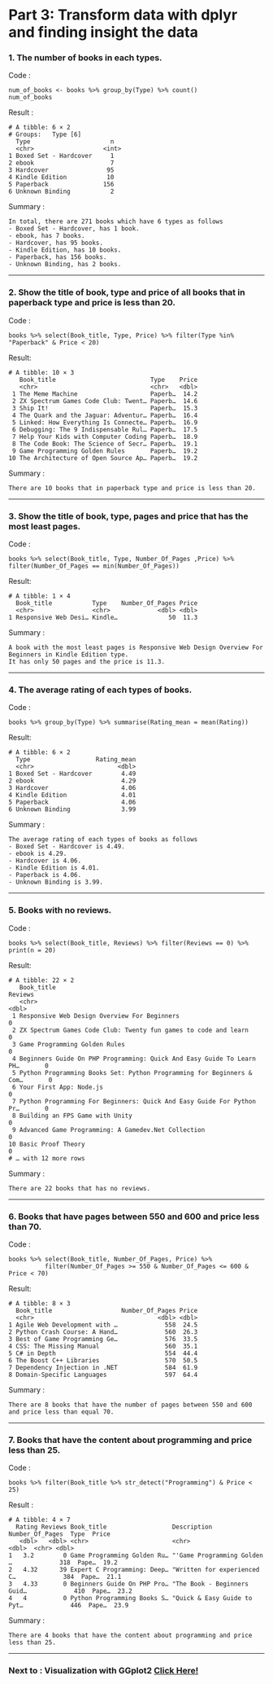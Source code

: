 # Part 3: Transform data with dplyr and finding insight the data

### 1. The number of books in each types.
Code :
```
num_of_books <- books %>% group_by(Type) %>% count()
num_of_books
```

Result :
```
# A tibble: 6 × 2
# Groups:   Type [6]
  Type                      n
  <chr>                   <int>
1 Boxed Set - Hardcover     1
2 ebook                     7
3 Hardcover                95
4 Kindle Edition           10
5 Paperback               156
6 Unknown Binding           2
```

Summary :  
```
In total, there are 271 books which have 6 types as follows 
- Boxed Set - Hardcover, has 1 book. 
- ebook, has 7 books. 
- Hardcover, has 95 books.
- Kindle Edition, has 10 books.
- Paperback, has 156 books.
- Unknown Binding, has 2 books.
```
---

### 2. Show the title of book, type and price of all books that in paperback type and price is less than 20.  
Code :
```
books %>% select(Book_title, Type, Price) %>% filter(Type %in% "Paperback" & Price < 20)
```

Result:
```
# A tibble: 10 × 3
   Book_title                          Type    Price
   <chr>                               <chr>   <dbl>
 1 The Meme Machine                    Paperb…  14.2
 2 ZX Spectrum Games Code Club: Twent… Paperb…  14.6
 3 Ship It!                            Paperb…  15.3
 4 The Quark and the Jaguar: Adventur… Paperb…  16.4
 5 Linked: How Everything Is Connecte… Paperb…  16.9
 6 Debugging: The 9 Indispensable Rul… Paperb…  17.5
 7 Help Your Kids with Computer Coding Paperb…  18.9
 8 The Code Book: The Science of Secr… Paperb…  19.1
 9 Game Programming Golden Rules       Paperb…  19.2
10 The Architecture of Open Source Ap… Paperb…  19.2
```

Summary :
```
There are 10 books that in paperback type and price is less than 20.
```
---

### 3. Show the title of book, type, pages and price that has the most least pages.  
Code :
```
books %>% select(Book_title, Type, Number_Of_Pages ,Price) %>% filter(Number_Of_Pages == min(Number_Of_Pages))
```

Result:

```
# A tibble: 1 × 4
  Book_title           Type    Number_Of_Pages Price
  <chr>                <chr>             <dbl> <dbl>
1 Responsive Web Desi… Kindle…              50  11.3
```

Summary :
```
A book with the most least pages is Responsive Web Design Overview For Beginners in Kindle Edition type.   
It has only 50 pages and the price is 11.3. 
```
---


### 4. The average rating of each types of books.  
Code :
```
books %>% group_by(Type) %>% summarise(Rating_mean = mean(Rating))
```

Result:
```
# A tibble: 6 × 2
  Type                  Rating_mean
  <chr>                       <dbl>
1 Boxed Set - Hardcover        4.49
2 ebook                        4.29
3 Hardcover                    4.06
4 Kindle Edition               4.01
5 Paperback                    4.06
6 Unknown Binding              3.99
```

Summary :
```
The average rating of each types of books as follows
- Boxed Set - Hardcover is 4.49. 
- ebook is 4.29. 
- Hardcover is 4.06.
- Kindle Edition is 4.01.
- Paperback is 4.06.
- Unknown Binding is 3.99.
```
---


### 5. Books with no reviews.  
Code :
```
books %>% select(Book_title, Reviews) %>% filter(Reviews == 0) %>% print(n = 20)
```

Result:
```
# A tibble: 22 × 2
   Book_title                                                            Reviews
   <chr>                                                                   <dbl>
 1 Responsive Web Design Overview For Beginners                                0
 2 ZX Spectrum Games Code Club: Twenty fun games to code and learn             0
 3 Game Programming Golden Rules                                               0
 4 Beginners Guide On PHP Programming: Quick And Easy Guide To Learn PH…       0
 5 Python Programming Books Set: Python Programming for Beginners & Com…       0
 6 Your First App: Node.js                                                     0
 7 Python Programming For Beginners: Quick And Easy Guide For Python Pr…       0
 8 Building an FPS Game with Unity                                             0
 9 Advanced Game Programming: A Gamedev.Net Collection                         0
10 Basic Proof Theory                                                          0
# … with 12 more rows
```

Summary :
```
There are 22 books that has no reviews. 
```
---


### 6. Books that have pages between 550 and 600 and price less than 70. 
Code :  
```
books %>% select(Book_title, Number_Of_Pages, Price) %>% 
          filter(Number_Of_Pages >= 550 & Number_Of_Pages <= 600 & Price < 70)
```

Result:
```
# A tibble: 8 × 3
  Book_title                   Number_Of_Pages Price
  <chr>                                  <dbl> <dbl>
1 Agile Web Development with …             558  24.5
2 Python Crash Course: A Hand…             560  26.3
3 Best of Game Programming Ge…             576  33.5
4 CSS: The Missing Manual                  560  35.1
5 C# in Depth                              554  44.4
6 The Boost C++ Libraries                  570  50.5
7 Dependency Injection in .NET             584  61.9
8 Domain-Specific Languages                597  64.4
```

Summary :
```
There are 8 books that have the number of pages between 550 and 600 and price less than equal 70.
```
---


### 7. Books that have the content about programming and price less than 25.  
Code :
```
books %>% filter(Book_title %>% str_detect("Programming") & Price < 25) 
```

Result :
```
# A tibble: 4 × 7
  Rating Reviews Book_title                  Description                 Number_Of_Pages  Type  Price
   <dbl>   <dbl> <chr>                       <chr>                                 <dbl>  <chr> <dbl>
1   3.2        0 Game Programming Golden Ru… "'Game Programming Golden …             318  Pape…  19.2
2   4.32      39 Expert C Programming: Deep… "Written for experienced C…             384  Pape…  21.1
3   4.33       0 Beginners Guide On PHP Pro… "The Book - Beginners Guid…             410  Pape…  23.2
4   4          0 Python Programming Books S… "Quick & Easy Guide to Pyt…             446  Pape…  23.9
```

Summary :
```
There are 4 books that have the content about programming and price less than 25.  
```
---
### Next to : Visualization with GGplot2 [Click Here!](https://github.com/punchsppt/INT214/blob/main/W04_63130500159/learning_tidyverse.md)
